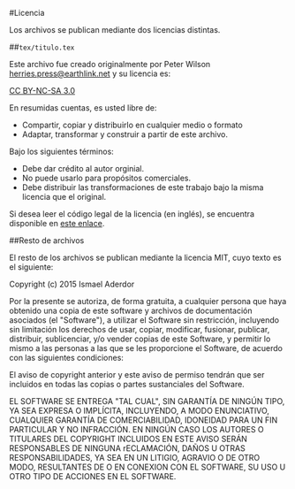 #Licencia

Los archivos se publican mediante dos licencias distintas.

##`tex/titulo.tex`

Este archivo fue creado originalmente por Peter Wilson <herries.press@earthlink.net> y su licencia es:

[CC BY-NC-SA 3.0](http://creativecommons.org/licenses/by-nc-sa/3.0/)

En resumidas cuentas, es usted libre de:

* Compartir, copiar y distribuirlo en cualquier medio o formato
* Adaptar, transformar y construir a partir de este archivo.

Bajo los siguientes términos:

* Debe dar crédito al autor orginial.
* No puede usarlo para propósitos comerciales.
* Debe distribuir las transformaciones de este trabajo bajo la misma licencia que el original.

Si desea leer el código legal de la licencia (en inglés), se encuentra disponible en [este enlace](http://creativecommons.org/licenses/by-nc-sa/3.0/legalcode).


##Resto de archivos

El resto de los archivos se publican mediante la licencia MIT, cuyo texto es el siguiente:

Copyright (c) 2015 Ismael Aderdor

Por la presente se autoriza, de forma gratuita, a cualquier persona que haya obtenido una copia de este software y archivos de documentación asociados (el "Software"), a utilizar el Software sin restricción, incluyendo sin limitación los derechos de usar, copiar, modificar, fusionar, publicar, distribuir, sublicenciar, y/o vender copias de este Software, y permitir lo mismo a las personas a las que se les proporcione el Software, de acuerdo con las siguientes condiciones:

El aviso de copyright anterior y este aviso de permiso tendrán que ser incluidos en todas las copias o partes sustanciales del Software.

EL SOFTWARE SE ENTREGA "TAL CUAL", SIN GARANTÍA DE NINGÚN TIPO, YA SEA EXPRESA O IMPLÍCITA, INCLUYENDO, A MODO ENUNCIATIVO, CUALQUIER GARANTÍA DE COMERCIABILIDAD, IDONEIDAD PARA UN FIN PARTICULAR Y NO INFRACCIÓN. EN NINGÚN CASO LOS AUTORES O TITULARES DEL COPYRIGHT INCLUIDOS EN ESTE AVISO SERÁN RESPONSABLES DE NINGUNA rECLAMACIÓN, DAÑOS U OTRAS RESPONSABILIDADES, YA SEA EN UN LITIGIO, AGRAVIO O DE OTRO MODO, RESULTANTES DE O EN CONEXION CON EL SOFTWARE, SU USO U OTRO TIPO DE ACCIONES EN EL SOFTWARE.